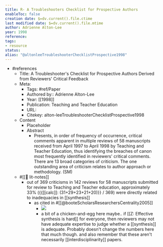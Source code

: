 ```yaml
---
title: R- A Troubleshooters Checklist for Prospective Authors
enableToc: false
creation date: $=dv.current().file.ctime
last modified date: $=dv.current().file.mtime
author: Adrienne Alton-Lee
year: 1998
reference: 
tags:
- resource
status: 
alias: "@altonleeTroubleshooterChecklistProspective1998"
---
```


-   #references
    -   Title: A Troubleshooter's Checklist for Prospective Authors Derived from Reviewers' Critical Feedback
    -   Meta:
        -   Tags: #ref/Paper
        -   Authored by:: Adrienne Alton-Lee
        -   Year: [[1998]]
        -   Publication: Teaching and Teacher Education
        -   URL:
        -   Citekey: alton-leeTroubleshooterChecklistProspective1998
    -   Content
        -   Placeholder
        -   Abstract
            -   Presents, in order of frequency of occurrence, critical comments apparent in multiple reviews of 58 manuscripts received from April 1997 to April 1998 by Teaching and Teacher Education, thus identifying the breaches of canon most frequently identified in reviewers' critical comments. There are 13 broad categories of criticism. The one outstanding area of criticism relates to author approach or methodology. (SM)
    -   #[[📝 lit-notes]]
        -   out of 369 criticisms in 142 reviews for 58 manuscripts submitted for review to Teaching and Teacher education, approximately 33% ({{[[calc]]: (31+29+23+21+20)}} / 369) were directly related to inadequacies in [[synthesis]]
            -   as cited in #[[@booteScholarsResearchersCentrality2005]]
                -   ![](https://firebasestorage.googleapis.com/v0/b/firescript-577a2.appspot.com/o/imgs%2Fapp%2Fmegacoglab%2FNbJN82GKeI.png?alt=media&token=94bb3cf6-b064-4fe9-a64b-7b03468bd692)
                -   a bit of a chicken-and-egg here maybe.. if [[Z: Effective synthesis is hard]] for everyone, then reviewers may not have adequate expertise to judge whether a [[synthesis]] is adequate. Probably doesn't change the numbers here that much though. and also remember that these aren't necessarily [[interdisciplinarity]] papers.
